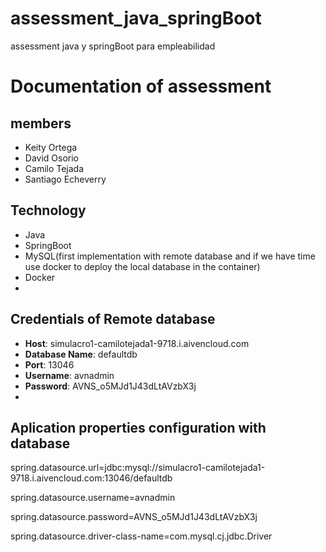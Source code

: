 # assessment_java_springBoot
assessment java y springBoot para empleabilidad

# Documentation of assessment

## members
* Keity Ortega
* David Osorio
* Camilo Tejada
* Santiago Echeverry

## Technology

* Java
* SpringBoot
* MySQL(first implementation with remote database and if we have time use docker to deploy the local database in the container)
* Docker
*

## Credentials of Remote database

* **Host**: simulacro1-camilotejada1-9718.i.aivencloud.com
* **Database Name**: defaultdb
* **Port**: 13046
* **Username**: avnadmin
* **Password**: AVNS_o5MJd1J43dLtAVzbX3j
*
## Aplication properties configuration with database

spring.datasource.url=jdbc:mysql://simulacro1-camilotejada1-9718.i.aivencloud.com:13046/defaultdb

spring.datasource.username=avnadmin

spring.datasource.password=AVNS_o5MJd1J43dLtAVzbX3j

spring.datasource.driver-class-name=com.mysql.cj.jdbc.Driver
